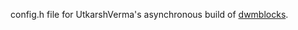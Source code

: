 config.h file for UtkarshVerma's asynchronous build of [dwmblocks](https://github.com/UtkarshVerma/dwmblocks-async).
